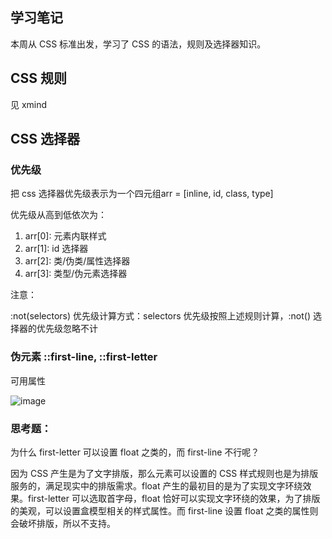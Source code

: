 ## 学习笔记

本周从 CSS 标准出发，学习了 CSS 的语法，规则及选择器知识。

## CSS 规则

见 xmind

## CSS 选择器

### 优先级

把 css 选择器优先级表示为一个四元组arr = [inline, id, class, type]

优先级从高到低依次为：

1. arr[0]: 元素内联样式
2. arr[1]: id 选择器
3. arr[2]: 类/伪类/属性选择器
4. arr[3]: 类型/伪元素选择器

注意：

:not(selectors) 优先级计算方式：selectors 优先级按照上述规则计算，:not() 选择器的优先级忽略不计

### 伪元素 ::first-line, ::first-letter

可用属性

![image](https://user-images.githubusercontent.com/8255083/89701739-5ee54300-d96c-11ea-9c16-76a65b32be92.png)

### 思考题：

为什么 first-letter 可以设置 float 之类的，而 first-line 不行呢？

因为 CSS 产生是为了文字排版，那么元素可以设置的 CSS 样式规则也是为排版服务的，满足现实中的排版需求。float 产生的最初目的是为了实现文字环绕效果。first-letter 可以选取首字母，float 恰好可以实现文字环绕的效果，为了排版的美观，可以设置盒模型相关的样式属性。而 first-line 设置 float 之类的属性则会破坏排版，所以不支持。
